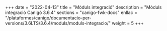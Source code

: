 +++
date        = "2022-04-13"
title       = "Mòduls integració"
description = "Mòduls integració Canigó 3.6.4"
sections    = "canigo-fwk-docs"
enllac		= "/plataformes/canigo/documentacio-per-versions/3.6LTS/3.6.4/moduls/moduls-integracio/"
weight		= 5
+++
